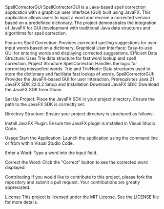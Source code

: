 SpellCorrectorGUI
SpellCorrectorGUI is a Java-based spell correction application with a graphical user interface (GUI) built using JavaFX. 
This application allows users to input a word and receive a corrected version based on a predefined dictionary. 
The project demonstrates the integration of JavaFX for GUI development with traditional Java data structures and algorithms 
for spell correction.

Features
Spell Correction: Provides corrected spelling suggestions for user-input words based on a dictionary.
Graphical User Interface: Easy-to-use GUI for entering words and displaying corrected suggestions.
Efficient Data Structure: Uses Trie data structure for fast word lookup and spell correction.
Project Structure
SpellCorrector: Handles the logic for correcting misspelled words.
Trie and TrieNode: Data structures used to store the dictionary and facilitate fast lookup of words.
SpellCorrectorGUI: Provides the JavaFX-based GUI for user interaction.
Prerequisites
Java 21
JavaFX SDK 22.0.2
Setup and Installation
Download JavaFX SDK:
Download the JavaFX SDK from Gluon.

Set Up Project:
Place the JavaFX SDK in your project directory. Ensure the path to the JavaFX SDK is correctly set.

Directory Structure:
Ensure your project directory is structured as follows:


Install JavaFX Plugin:
Ensure the JavaFX plugin is installed in Visual Studio Code.


Usage
Start the Application:
Launch the application using the command line or from within Visual Studio Code.

Enter a Word:
Type a word into the input field.

Correct the Word:
Click the "Correct" button to see the corrected word displayed.

Contributing
If you would like to contribute to this project, please fork the repository and submit a pull request. Your contributions are greatly appreciated.

License
This project is licensed under the MIT License. See the LICENSE file for more details.

